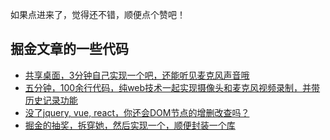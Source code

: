 
如果点进来了，觉得还不错，顺便点个赞吧！

## 掘金文章的一些代码

* [共享桌面，3分钟自己实现一个吧，还能听见麦克风声音哦 ](./shareYourDesktop)
* [五分钟，100余行代码，纯web技术一起实现摄像头和麦克风视频录制，并带历史记录功能 ](./recordAV)
* [没了jquery, vue, react，你还会DOM节点的增删改查吗？](./crud-doms)
* [掘金的抽奖，拆穿她，然后实现一个，顺便封装一个库](./luckDraw) 
